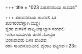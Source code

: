 +++
title = "023 ಸುರಪನರಸಿಯ ಶಾಪದಲಿ"

+++
ಸುರಪನರಸಿಯ ಶಾಪದಲಿ ಸಿತ  
ತುರಗನರೆವೆಣ್ಣಾಗಿ ಮತ್ಸ್ಯೇ  
ಶ್ವರನ ಮಗಳಿಗೆ ನಾಟ್ಯವಿದ್ಯಾಭ್ಯಾಸ ಸಂಗದಲಿ  
ಇರಲು ಯಮಳರು ತುರಗ ಗೋವ್ರಜ  
ಭರಣರಾದರು ಬಳಿಕ ಪಾಂಡವ  
ರರಸಿ ಸಾರಿದಳೊಲವಿನಲಿ ವೈರಾಟ ಪಟ್ಟಣವ     ॥23॥